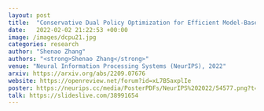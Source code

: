 ```yaml
---
layout: post
title:  "Conservative Dual Policy Optimization for Efficient Model-Based Reinforcement Learning"
date:   2022-02-02 21:22:53 +00:00
image: /images/dcpu21.jpg
categories: research
author: "Shenao Zhang"
authors: "<strong>Shenao Zhang</strong>"
venue: "Neural Information Processing Systems (NeurIPS), 2022"
arxiv: https://arxiv.org/abs/2209.07676
website: https://openreview.net/forum?id=xL7B5axplIe
poster: https://neurips.cc/media/PosterPDFs/NeurIPS%202022/54577.png?t=1669654134.1492257
talk: https://slideslive.com/38991654
---
```

